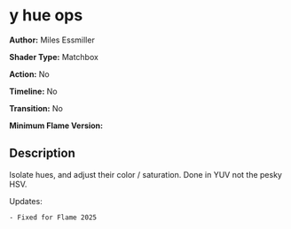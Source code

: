 # y hue ops

**Author:** Miles Essmiller

**Shader Type:** Matchbox

**Action:** No

**Timeline:** No

**Transition:** No

**Minimum Flame Version:** 


## Description
Isolate hues, and adjust their color / saturation. Done in YUV not the pesky HSV.

Updates:

    - Fixed for Flame 2025
